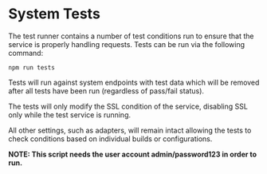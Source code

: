 # System Tests

The test runner contains a number of test conditions run to ensure that the 
service is properly handling requests. Tests can be run via the following command:

```
npm run tests
```

Tests will run against system endpoints with test data which will be removed 
after all tests have been run (regardless of pass/fail status).

The tests will only modify the SSL condition of the service, disabling SSL only 
while the test service is running.

All other settings, such as adapters, will remain intact allowing the tests to 
check conditions based on individual builds or configurations.

**NOTE: This script needs the user account admin/password123 in order to run.**